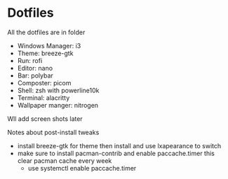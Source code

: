 # Dotfiles
All the dotfiles are in folder 

- Windows Manager: i3
- Theme: breeze-gtk
- Run: rofi
- Editor: nano
- Bar: polybar
- Composter: picom
- Shell: zsh with powerline10k
- Terminal: alacritty
- Wallpaper manger: nitrogen


Wll add screen shots later


Notes about post-install tweaks
- install breeze-gtk for theme then install and use lxapearance to switch
- make sure to install pacman-contrib and enable paccache.timer this clear pacman cache every week
  - use systemctl enable paccache.timer
